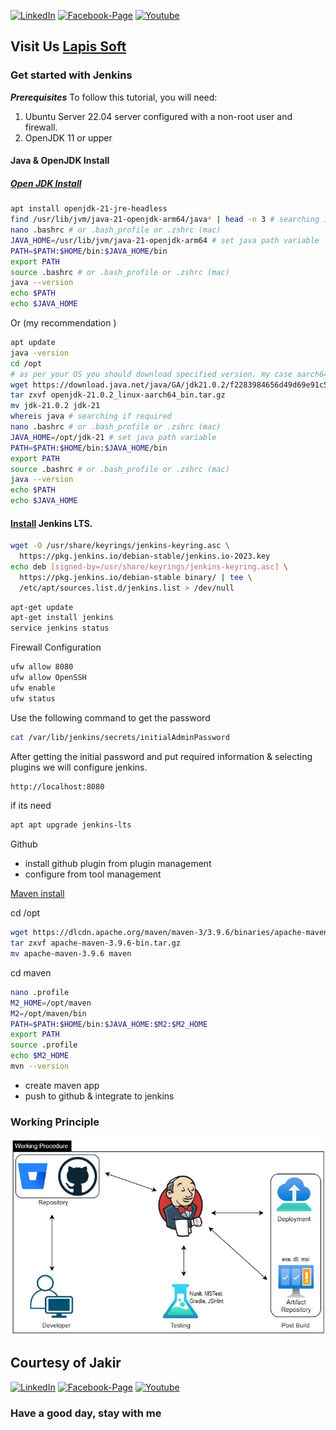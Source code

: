 [![LinkedIn][linkedin-shield-lapissoft]][linkedin-url-lapissoft]
[![Facebook-Page][facebook-shield-lapissoft]][facebook-url-lapissoft]
[![Youtube][youtube-shield-lapissoft]][youtube-url-lapissoft]

## Visit Us [Lapis Soft](http://www.lapissoft.com)

### Get started with Jenkins

***Prerequisites***
To follow this tutorial, you will need:
1. Ubuntu Server 22.04 server configured with a non-root user and firewall.
2. OpenJDK 11 or upper

#### Java & OpenJDK Install
##### [Open JDK Install](https://jdk.java.net/21/)
```bash
apt install openjdk-21-jre-headless
find /usr/lib/jvm/java-21-openjdk-arm64/java* | head -n 3 # searching if required
nano .bashrc # or .bash_profile or .zshrc (mac)
JAVA_HOME=/usr/lib/jvm/java-21-openjdk-arm64 # set java path variable
PATH=$PATH:$HOME/bin:$JAVA_HOME/bin
export PATH
source .bashrc # or .bash_profile or .zshrc (mac)
java --version
echo $PATH
echo $JAVA_HOME
```

Or (my recommendation )

```bash
apt update
java -version
cd /opt
# as per your OS you should download specified version. my case aarch64.
wget https://download.java.net/java/GA/jdk21.0.2/f2283984656d49d69e91c558476027ac/13/GPL/openjdk-21.0.2_linux-aarch64_bin.tar.gz
tar zxvf openjdk-21.0.2_linux-aarch64_bin.tar.gz
mv jdk-21.0.2 jdk-21
whereis java # searching if required
nano .bashrc # or .bash_profile or .zshrc (mac)
JAVA_HOME=/opt/jdk-21 # set java path variable
PATH=$PATH:$HOME/bin:$JAVA_HOME/bin
export PATH
source .bashrc # or .bash_profile or .zshrc (mac)
java --version
echo $PATH
echo $JAVA_HOME
```

#### [Install](https://www.jenkins.io/doc/book/installing/linux/) Jenkins LTS.
```bash
wget -O /usr/share/keyrings/jenkins-keyring.asc \
  https://pkg.jenkins.io/debian-stable/jenkins.io-2023.key
echo deb [signed-by=/usr/share/keyrings/jenkins-keyring.asc] \
  https://pkg.jenkins.io/debian-stable binary/ | tee \
  /etc/apt/sources.list.d/jenkins.list > /dev/null
```
```bash
apt-get update
apt-get install jenkins
service jenkins status
```

Firewall Configuration
```bash
ufw allow 8080
ufw allow OpenSSH
ufw enable
ufw status
```

Use the following command to get the password
```bash
cat /var/lib/jenkins/secrets/initialAdminPassword
```
After getting the initial password and put required information & selecting plugins we will configure jenkins.
```bash
http://localhost:8080
```
if its need
```bash
apt apt upgrade jenkins-lts
```

Github
- install github plugin from plugin management
- configure from tool management

[Maven install](https://maven.apache.org/install.html)

cd /opt
```bash
wget https://dlcdn.apache.org/maven/maven-3/3.9.6/binaries/apache-maven-3.9.6-bin.tar.gz
tar zxvf apache-maven-3.9.6-bin.tar.gz 
mv apache-maven-3.9.6 maven
```

cd maven
```bash
nano .profile
M2_HOME=/opt/maven
M2=/opt/maven/bin
PATH=$PATH:$HOME/bin:$JAVA_HOME:$M2:$M2_HOME
export PATH
source .profile
echo $M2_HOME
mvn --version
```

- create maven app
- push to github & integrate to jenkins

### Working Principle

![Working Principle](./img/working-principle.png)

## Courtesy of Jakir

[![LinkedIn][linkedin-shield-jakir]][linkedin-url-jakir]
[![Facebook-Page][facebook-shield-jakir]][facebook-url-jakir]
[![Youtube][youtube-shield-jakir]][youtube-url-jakir]

### Have a good day, stay with me
<!-- Personal profile -->

[linkedin-shield-jakir]: https://img.shields.io/badge/linkedin-%230077B5.svg?style=for-the-badge&logo=linkedin&logoColor=white
[linkedin-url-jakir]: https://www.linkedin.com/in/jakir-ruet/
[facebook-shield-jakir]: https://img.shields.io/badge/Facebook-%231877F2.svg?style=for-the-badge&logo=Facebook&logoColor=white
[facebook-url-jakir]: https://www.facebook.com/jakir-ruet/
[youtube-shield-jakir]: https://img.shields.io/badge/YouTube-%23FF0000.svg?style=for-the-badge&logo=YouTube&logoColor=white
[youtube-url-jakir]: https://www.youtube.com/@mjakaria-ruet/featured

<!-- Company profile -->

[linkedin-shield-lapissoft]: https://img.shields.io/badge/linkedin-%230077B5.svg?style=for-the-badge&logo=linkedin&logoColor=white
[linkedin-url-lapissoft]: https://www.linkedin.com/company/lapis-soft/
[facebook-shield-lapissoft]: https://img.shields.io/badge/Facebook-%231877F2.svg?style=for-the-badge&logo=Facebook&logoColor=white
[facebook-url-lapissoft]: https://www.facebook.com/GoLapisSoft/
[youtube-shield-lapissoft]: https://img.shields.io/badge/YouTube-%23FF0000.svg?style=for-the-badge&logo=YouTube&logoColor=white
[youtube-url-lapissoft]: https://www.youtube.com/@LapisSoft/featured


